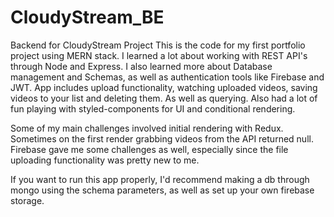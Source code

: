 # CloudyStream_BE
Backend for CloudyStream Project
This is the code for my first portfolio project using MERN stack.
I learned a lot about working with REST API's through Node and Express. I also learned more about Database management and Schemas, as well as authentication tools like Firebase and JWT. 
App includes upload functionality, watching uploaded videos, saving videos to your list and deleting them. As well as querying.
Also had a lot of fun playing with styled-components for UI and conditional rendering.

Some of my main challenges involved initial rendering with Redux. Sometimes on the first render grabbing videos from the API returned null.
Firebase gave me some challenges as well, especially since the file uploading functionality was pretty new to me. 

If you want to run this app properly, I'd recommend making a db through mongo using the schema parameters, as well as set up your own firebase storage.


